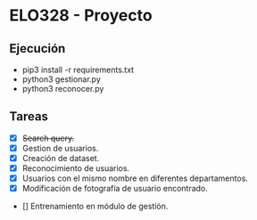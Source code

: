 # ELO328 - Proyecto

## Ejecución
- pip3 install -r requirements.txt
- python3 gestionar.py
- python3 reconocer.py

## Tareas
- [x] ~~Search query.~~
- [x] Gestion de usuarios.
- [x] Creación de dataset.
- [x] Reconocimiento de usuarios.
- [x] Usuarios con el mismo nombre en diferentes departamentos.
- [x] Modificación de fotografía de usuario encontrado.
- [] Entrenamiento en módulo de gestión.


